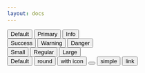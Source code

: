 ```yaml
---
layout: docs
---
```

<div class="row">
  <div class="col-md-12">
    <button class="btn">Default</button>
    <button class="btn btn-primary">Primary</button>
    <button class="btn btn-info">Info</button>
    <br>
    <button class="btn btn-success animation-on-hover">Success</button>
    <button class="btn btn-warning">Warning</button>
    <button class="btn btn-danger">Danger</button>
  </div>
</div>
<div class="row">
  <div class="col-md-12">
    <button class="btn btn-primary btn-sm">Small</button>
    <button class="btn btn-primary">Regular</button>
    <button class="btn btn-primary btn-lg">Large</button>
  </div>
</div>
<div class="row">
  <div class="col-md-12">
    <button class="btn btn-primary">Default</button>
    <button class="btn btn-primary btn-round">round</button>
    <button class="btn btn-primary btn-round">
      <i class="tim-icons icon-heart-2"></i> with icon
    </button>
    <button class="btn btn-primary btn-round btn-icon">
      <i class="tim-icons icon-heart-2"></i>
    </button>
    <button class="btn btn-primary btn-simple">
      simple
    </button>
    <button class="btn btn-primary btn-link">
      link
    </button>
  </div>
</div>